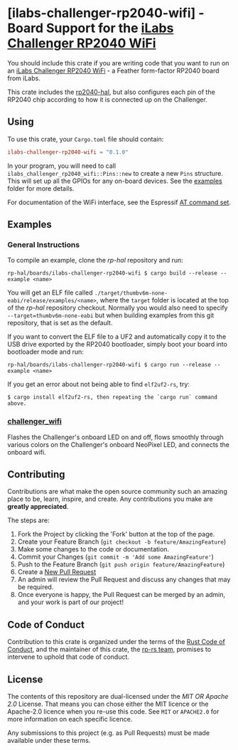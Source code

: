 # [ilabs-challenger-rp2040-wifi] - Board Support for the [iLabs Challenger RP2040 WiFi]

You should include this crate if you are writing code that you want to run on
an [iLabs Challenger RP2040 WiFi] - a Feather form-factor RP2040 board from iLabs.

This crate includes the [rp2040-hal], but also configures each pin of the
RP2040 chip according to how it is connected up on the Challenger.

[iLabs Challenger RP2040 WiFi]: https://ilabs.se/product/challenger-2040-wifi/
[adafruit-feather-rp2040]: https://github.com/rp-rs/rp-hal/tree/main/boards/ilabs-challenger-rp2040-wifi
[rp2040-hal]: https://github.com/rp-rs/rp-hal/tree/main/rp2040-hal
[Raspberry Silicon RP2040]: https://www.raspberrypi.org/products/rp2040/

## Using

To use this crate, your `Cargo.toml` file should contain:

```toml
ilabs-challenger-rp2040-wifi = "0.1.0"
```

In your program, you will need to call `ilabs_challenger_rp2040_wifi::Pins::new` to create
a new `Pins` structure. This will set up all the GPIOs for any on-board
devices. See the [examples](./examples) folder for more details.

For documentation of the WiFi interface, see the Espressif [AT command set].

[AT command set]: https://docs.espressif.com/projects/esp-at/en/latest/AT_Command_Set/index.html

## Examples

### General Instructions

To compile an example, clone the _rp-hal_ repository and run:

```console
rp-hal/boards/ilabs-challenger-rp2040-wifi $ cargo build --release --example <name>
```

You will get an ELF file called
`./target/thumbv6m-none-eabi/release/examples/<name>`, where the `target`
folder is located at the top of the _rp-hal_ repository checkout. Normally
you would also need to specify `--target=thumbv6m-none-eabi` but when
building examples from this git repository, that is set as the default.

If you want to convert the ELF file to a UF2 and automatically copy it to the
USB drive exported by the RP2040 bootloader, simply boot your board into
bootloader mode and run:

```console
rp-hal/boards/ilabs-challenger-rp2040-wifi $ cargo run --release --example <name>
```

If you get an error about not being able to find `elf2uf2-rs`, try:

```console
$ cargo install elf2uf2-rs, then repeating the `cargo run` command above.
```

### [challenger_wifi](./examples/challenger_wifi.rs)

Flashes the Challenger's onboard LED on and off,
flows smoothly through various colors on the Challenger's onboard NeoPixel LED,
and connects the onboard wifi.

## Contributing

Contributions are what make the open source community such an amazing place to
be, learn, inspire, and create. Any contributions you make are **greatly
appreciated**.

The steps are:

1. Fork the Project by clicking the 'Fork' button at the top of the page.
2. Create your Feature Branch (`git checkout -b feature/AmazingFeature`)
3. Make some changes to the code or documentation.
4. Commit your Changes (`git commit -m 'Add some AmazingFeature'`)
5. Push to the Feature Branch (`git push origin feature/AmazingFeature`)
6. Create a [New Pull Request](https://github.com/rp-rs/rp-hal/pulls)
7. An admin will review the Pull Request and discuss any changes that may be required.
8. Once everyone is happy, the Pull Request can be merged by an admin, and your work is part of our project!

## Code of Conduct

Contribution to this crate is organized under the terms of the [Rust Code of
Conduct][CoC], and the maintainer of this crate, the [rp-rs team], promises
to intervene to uphold that code of conduct.

[CoC]: CODE_OF_CONDUCT.md
[rp-rs team]: https://github.com/orgs/rp-rs/teams/rp-rs

## License

The contents of this repository are dual-licensed under the _MIT OR Apache
2.0_ License. That means you can chose either the MIT licence or the
Apache-2.0 licence when you re-use this code. See `MIT` or `APACHE2.0` for more
information on each specific licence.

Any submissions to this project (e.g. as Pull Requests) must be made available
under these terms.
